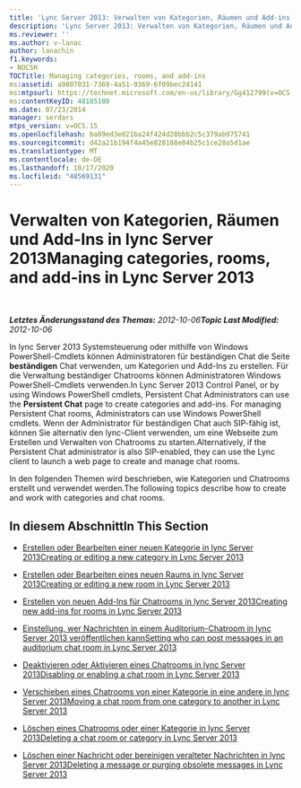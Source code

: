 ```yaml
---
title: 'Lync Server 2013: Verwalten von Kategorien, Räumen und Add-ins'
description: 'Lync Server 2013: Verwalten von Kategorien, Räumen und Add-Ins.'
ms.reviewer: ''
ms.author: v-lanac
author: lanachin
f1.keywords:
- NOCSH
TOCTitle: Managing categories, rooms, and add-ins
ms:assetid: a9807031-7369-4a51-9369-6f09bec24141
ms:mtpsurl: https://technet.microsoft.com/en-us/library/Gg412799(v=OCS.15)
ms:contentKeyID: 48185100
ms.date: 07/23/2014
manager: serdars
mtps_version: v=OCS.15
ms.openlocfilehash: ba09ed3e021ba24f424d28bbb2c5c379ab975741
ms.sourcegitcommit: d42a21b194f4a45e828188e04b25c1ce28a5d1ae
ms.translationtype: MT
ms.contentlocale: de-DE
ms.lasthandoff: 10/17/2020
ms.locfileid: "48569131"
---
```

# <a name="managing-categories-rooms-and-add-ins-in-lync-server-2013"></a><span data-ttu-id="39688-103">Verwalten von Kategorien, Räumen und Add-Ins in lync Server 2013</span><span class="sxs-lookup"><span data-stu-id="39688-103">Managing categories, rooms, and add-ins in Lync Server 2013</span></span>

<div data-xmlns="http://www.w3.org/1999/xhtml">

<div class="topic" data-xmlns="http://www.w3.org/1999/xhtml" data-msxsl="urn:schemas-microsoft-com:xslt" data-cs="https://msdn.microsoft.com/">

<div data-asp="https://msdn2.microsoft.com/asp">



</div>

<div id="mainSection">

<div id="mainBody">

<span> </span>

<span data-ttu-id="39688-104">_**Letztes Änderungsstand des Themas:** 2012-10-06_</span><span class="sxs-lookup"><span data-stu-id="39688-104">_**Topic Last Modified:** 2012-10-06_</span></span>

<span data-ttu-id="39688-105">In lync Server 2013 Systemsteuerung oder mithilfe von Windows PowerShell-Cmdlets können Administratoren für beständigen Chat die Seite **beständigen** Chat verwenden, um Kategorien und Add-Ins zu erstellen. Für die Verwaltung beständiger Chatrooms können Administratoren Windows PowerShell-Cmdlets verwenden.</span><span class="sxs-lookup"><span data-stu-id="39688-105">In Lync Server 2013 Control Panel, or by using Windows PowerShell cmdlets, Persistent Chat Administrators can use the **Persistent Chat** page to create categories and add-ins. For managing Persistent Chat rooms, Administrators can use Windows PowerShell cmdlets.</span></span> <span data-ttu-id="39688-106">Wenn der Administrator für beständigen Chat auch SIP-fähig ist, können Sie alternativ den lync-Client verwenden, um eine Webseite zum Erstellen und Verwalten von Chatrooms zu starten.</span><span class="sxs-lookup"><span data-stu-id="39688-106">Alternatively, if the Persistent Chat administrator is also SIP-enabled, they can use the Lync client to launch a web page to create and manage chat rooms.</span></span>

<span data-ttu-id="39688-107">In den folgenden Themen wird beschrieben, wie Kategorien und Chatrooms erstellt und verwendet werden.</span><span class="sxs-lookup"><span data-stu-id="39688-107">The following topics describe how to create and work with categories and chat rooms.</span></span>

<div>

## <a name="in-this-section"></a><span data-ttu-id="39688-108">In diesem Abschnitt</span><span class="sxs-lookup"><span data-stu-id="39688-108">In This Section</span></span>

  - [<span data-ttu-id="39688-109">Erstellen oder Bearbeiten einer neuen Kategorie in lync Server 2013</span><span class="sxs-lookup"><span data-stu-id="39688-109">Creating or editing a new category in Lync Server 2013</span></span>](lync-server-2013-creating-or-editing-a-new-category.md)

  - [<span data-ttu-id="39688-110">Erstellen oder Bearbeiten eines neuen Raums in lync Server 2013</span><span class="sxs-lookup"><span data-stu-id="39688-110">Creating or editing a new room in Lync Server 2013</span></span>](lync-server-2013-creating-or-editing-a-new-room.md)

  - [<span data-ttu-id="39688-111">Erstellen von neuen Add-Ins für Chatrooms in lync Server 2013</span><span class="sxs-lookup"><span data-stu-id="39688-111">Creating new add-ins for rooms in Lync Server 2013</span></span>](lync-server-2013-creating-new-add-ins-for-rooms.md)

  - [<span data-ttu-id="39688-112">Einstellung, wer Nachrichten in einem Auditorium-Chatroom in lync Server 2013 veröffentlichen kann</span><span class="sxs-lookup"><span data-stu-id="39688-112">Setting who can post messages in an auditorium chat room in Lync Server 2013</span></span>](lync-server-2013-setting-who-can-post-messages-in-an-auditorium-chat-room.md)

  - [<span data-ttu-id="39688-113">Deaktivieren oder Aktivieren eines Chatrooms in lync Server 2013</span><span class="sxs-lookup"><span data-stu-id="39688-113">Disabling or enabling a chat room in Lync Server 2013</span></span>](lync-server-2013-disabling-or-enabling-a-chat-room.md)

  - [<span data-ttu-id="39688-114">Verschieben eines Chatrooms von einer Kategorie in eine andere in lync Server 2013</span><span class="sxs-lookup"><span data-stu-id="39688-114">Moving a chat room from one category to another in Lync Server 2013</span></span>](lync-server-2013-moving-a-chat-room-from-one-category-to-another.md)

  - [<span data-ttu-id="39688-115">Löschen eines Chatrooms oder einer Kategorie in lync Server 2013</span><span class="sxs-lookup"><span data-stu-id="39688-115">Deleting a chat room or category in Lync Server 2013</span></span>](lync-server-2013-deleting-a-chat-room-or-category.md)

  - [<span data-ttu-id="39688-116">Löschen einer Nachricht oder bereinigen veralteter Nachrichten in lync Server 2013</span><span class="sxs-lookup"><span data-stu-id="39688-116">Deleting a message or purging obsolete messages in Lync Server 2013</span></span>](lync-server-2013-deleting-a-message-or-purging-obsolete-messages.md)

</div>

</div>

<span> </span>

</div>

</div>

</div>

